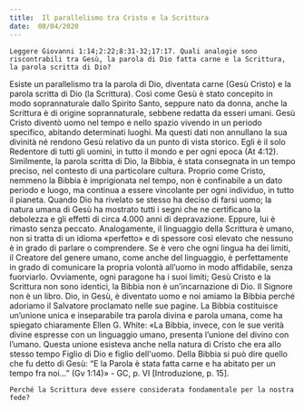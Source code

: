 ```yaml
---
title:  Il parallelismo tra Cristo e la Scrittura
date:  08/04/2020
---
```


`Leggere Giovanni 1:14;2:22;8:31-32;17:17. Quali analogie sono riscontrabili tra Gesù, la parola di Dio fatta carne e la Scrittura, la parola scritta di Dio?`

Esiste un parallelismo tra la parola di Dio, diventata carne (Gesù Cristo) e la parola scritta di Dio (la Scrittura). Così come Gesù è stato concepito in modo soprannaturale dallo Spirito Santo, seppure nato da donna, anche la Scrittura è di origine soprannaturale, sebbene redatta da esseri umani. Gesù Cristo diventò uomo nel tempo e nello spazio vivendo in un periodo specifico, abitando determinati luoghi. Ma questi dati non annullano la sua divinità né rendono Gesù relativo da un punto di vista storico. Egli è il solo Redentore di tutti gli uomini, in tutto il mondo e per ogni epoca (At 4:12). Similmente, la parola scritta di Dio, la Bibbia, è stata consegnata in un tempo preciso, nel contesto di una particolare cultura. Proprio come Cristo, nemmeno la Bibbia è imprigionata nel tempo, non è confinabile a un dato periodo e luogo, ma continua a essere vincolante per ogni individuo, in tutto il pianeta. Quando Dio ha rivelato se stesso ha deciso di farsi uomo; la natura umana di Gesù ha mostrato tutti i segni che ne certificano la debolezza e gli effetti di circa 4.000 anni di depravazione. Eppure, lui è rimasto senza peccato. Analogamente, il linguaggio della Scrittura è umano, non si tratta di un idioma «perfetto» e di spessore così elevato che nessuno è in grado di parlare o comprendere. Se è vero che ogni lingua ha dei limiti, il Creatore del genere umano, come anche del linguaggio, è perfettamente in grado di comunicare la propria volontà all’uomo in modo affidabile, senza fuorviarlo. Ovviamente, ogni paragone ha i suoi limiti; Gesù Cristo e la Scrittura non sono identici, la Bibbia non è un’incarnazione di Dio. Il Signore non è un libro. Dio, in Gesù, è diventato uomo e noi amiamo la Bibbia perché adoriamo il Salvatore proclamato nelle sue pagine. La Bibbia costituisce un’unione unica e inseparabile tra parola divina e parola umana, come ha spiegato chiaramente Ellen G. White: «La Bibbia, invece, con le sue verità divine espresse con un linguaggio umano, presenta l’unione del divino con l’umano. Questa unione esisteva anche nella natura di Cristo che era allo stesso tempo Figlio di Dio e figlio dell'uomo. Della Bibbia si può dire quello che fu detto di Gesù: “E la Parola è stata fatta carne e ha abitato per un tempo fra noi...” (Gv 1:14)» - GC, p. VI [Introduzione, p. 15].

`Perché la Scrittura deve essere considerata fondamentale per la nostra fede?`